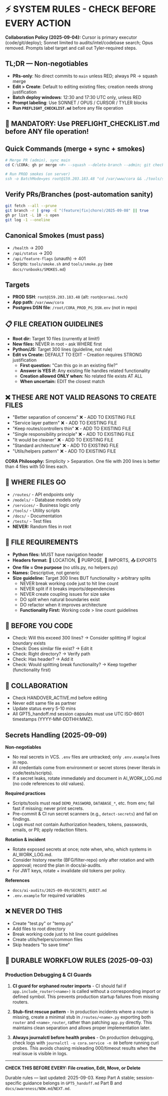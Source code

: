 # ⚡ SYSTEM RULES - CHECK BEFORE EVERY ACTION

**Collaboration Policy (2025-09-04):** Cursor is primary executor (code/git/deploy); Sonnet limited to audits/intel/codebase search; Opus removed. Prompts label target and call out Tyler-required steps.

## TL;DR — Non‑negotiables
- **PRs‑only**: No direct commits to `main` unless RED; always PR → squash merge
- **Edit > Create**: Default to editing existing files; creation needs strong justification
- **Batch deploy windows**: 12:30 and 17:30 UTC only, unless RED
- **Prompt labeling**: Use SONNET / OPUS / CURSOR / TYLER blocks
- **Run `PREFLIGHT_CHECKLIST.md`** before any file operation

## 🚨 MANDATORY: Use PREFLIGHT_CHECKLIST.md before ANY file operation!

## Quick Commands (merge + sync + smokes)
```powershell
# Merge PR (admin), sync main
cd C:\CORA; gh pr merge <#> --squash --delete-branch --admin; git checkout main; git pull --prune

# Run PROD smokes (on server)
ssh -o BatchMode=yes root@159.203.183.48 "cd /var/www/cora && ./tools/smoke.sh --base-url http://127.0.0.1:8000 --retries 3 --timeout 5 && python3 tools/smoke.py --base-url http://127.0.0.1:8000 --retries 3 --timeout 5 --json"
```

## Verify PRs/Branches (post-automation sanity)
```bash
git fetch --all --prune
git branch -r | grep -E "(feature|fix|chore)/2025-09-08" || true
gh pr list -L 10 -s open
git log -1 --oneline
```

## Canonical Smokes (must pass)
- `/health` → 200
- `/api/status` → 200
- `/api/feature-flags` (unauth) → 401
- Scripts: `tools/smoke.sh` and `tools/smoke.py` (see `docs/runbooks/SMOKES.md`)

## Targets
- **PROD SSH**: `root@159.203.183.48` (alt: `root@coraai.tech`)
- **App path**: `/var/www/cora`
- **Postgres DSN file**: `/root/CORA_PROD_PG_DSN.env` (not in repo)

## 📋 FILE CREATION GUIDELINES
- **Root dir:** Target 10 files (currently at limit!)
- **New files:** NEVER in root - ask WHERE first
- **Python/JS:** Target 300 lines (guideline, not rule)
- **Edit vs Create:** DEFAULT TO EDIT - Creation requires STRONG justification
  - **First question:** "Can this go in an existing file?"
  - **Answer is YES if:** Any existing file handles related functionality
  - **Creation allowed ONLY when:** No related file exists AT ALL
  - **When uncertain:** EDIT the closest match

## ❌ THESE ARE NOT VALID REASONS TO CREATE FILES
- "Better separation of concerns" ❌ - ADD TO EXISTING FILE
- "Service layer pattern" ❌ - ADD TO EXISTING FILE  
- "Keep routes/controllers thin" ❌ - ADD TO EXISTING FILE
- "Single responsibility principle" ❌ - ADD TO EXISTING FILE
- "It would be cleaner" ❌ - ADD TO EXISTING FILE
- "Standard architecture" ❌ - ADD TO EXISTING FILE
- "Utils/helpers pattern" ❌ - ADD TO EXISTING FILE

**CORA Philosophy:** Simplicity > Separation. One file with 200 lines is better than 4 files with 50 lines each.

## 📁 WHERE FILES GO
- `/routes/` - API endpoints only
- `/models/` - Database models only
- `/services/` - Business logic only
- `/tools/` - Utility scripts
- `/docs/` - Documentation
- `/tests/` - Test files
- **NEVER:** Random files in root

## 📝 FILE REQUIREMENTS  
- **Python files:** MUST have navigation header
- **Headers format:** 🧭 LOCATION, 🎯 PURPOSE, 🔗 IMPORTS, 📤 EXPORTS
- **One file = One purpose** (no utils.py, no helpers.py)
- **Names:** Descriptive, not generic
- **Size guideline:** Target 300 lines BUT functionality > arbitrary splits
  - NEVER break working code just to hit line count
  - NEVER split if it breaks imports/dependencies
  - NEVER create coupling issues for size sake
  - DO split when natural boundaries exist
  - DO refactor when it improves architecture
  - **Functionality First:** Working code > line count guidelines

## 🔧 BEFORE YOU CODE
- Check: Will this exceed 300 lines? → Consider splitting IF logical boundary exists
- Check: Does similar file exist? → Edit it
- Check: Right directory? → Verify path
- Check: Has header? → Add it
- Check: Would splitting break functionality? → Keep together (functionality first)

## 🤝 COLLABORATION
- Check HANDOVER_ACTIVE.md before editing
- Never edit same file as partner
- Update status every 5-10 mins
- All GPT5_handoff.md session capsules must use UTC ISO-8601 timestamps (YYYY-MM-DDTHH:MMZ).

## Secrets Handling (2025-09-09)

**Non-negotiables**
- No real secrets in VCS. `.env` files are untracked; only `.env.example` lives in repo.
- All credentials come from environment or secret stores (never literals in code/tests/scripts).
- If a secret leaks, rotate immediately and document in AI_WORK_LOG.md (no code references to old values).

**Required practices**
- Scripts/tools must read `DEMO_PASSWORD`, `DATABASE_*`, etc. from env; fail fast if missing; never print secrets.
- Pre-commit & CI run secret scanners (e.g., `detect-secrets`) and fail on findings.
- Logs must not contain Authorization headers, tokens, passwords, emails, or PII; apply redaction filters.

**Rotation & incident**
- Rotate exposed secrets at once; note when, who, which systems in AI_WORK_LOG.md.
- Consider history rewrite (BFG/filter-repo) only after rotation and with approval; record the plan in docs/ai-audits.
- For JWT keys, rotate + invalidate old tokens per policy.

**References**
- `docs/ai-audits/2025-09-09/SECRETS_AUDIT.md`
- `.env.example` for required variables

## ❌ NEVER DO THIS
- Create "test.py" or "temp.py" 
- Add files to root directory
- Break working code just to hit line count guidelines
- Create utils/helpers/common files
- Skip headers "to save time"

## 🚨 DURABLE WORKFLOW RULES (2025-09-03)

### Production Debugging & CI Guards
1. **CI guard for orphaned router imports** - CI should fail if `app.include_router(<name>)` is called without a corresponding import or defined symbol. This prevents production startup failures from missing routers.

2. **Stub-first rescue pattern** - In production incidents where a router is missing, create a minimal stub in `/routes/<name>.py` exporting both `router` and `<name>_router`, rather than patching `app.py` directly. This maintains clean separation and allows proper implementation later.

3. **Always journalctl before health probes** - On production debugging, check logs with `journalctl -u cora.service -n 80` before running curl probes. This avoids chasing misleading 000/timeout results when the real issue is visible in logs.

---
**CHECK THIS BEFORE EVERY: File creation, Edit, Move, or Delete**

Durable rules — last updated: 2025-09-03. Keep Part A stable; session-specific guidance belongs in `GPT5_handoff.md` Part B and `docs/awareness/NOW.md`/`NEXT.md`.